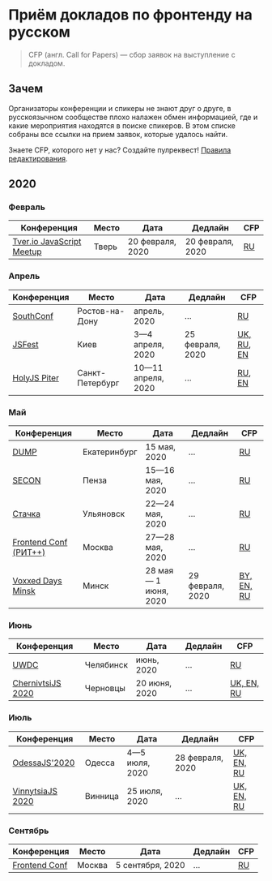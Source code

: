 # Приём докладов по фронтенду на русском

> CFP (англ. Call for Papers) — сбор заявок на выступление с докладом.

## Зачем

Организаторы конференции и спикеры не знают друг о друге,
в русскоязычном сообществе плохо налажен обмен информацией,
где и какие мероприятия находятся в поиске спикеров.
В этом списке собраны все ссылки на прием заявок, которые удалось найти.

Знаете CFP, которого нет у нас? Создайте пулреквест! [Правила редактирования](CONTRIBUTION.md).

## 2020

### Февраль

| Конференция | Место | Дата | Дедлайн | CFP |
| ---------- | -------- | ---- | ------------------- | ------------------------ |
| [Tver.io JavaScript Meetup](https://tver.io/) | Тверь | 20 февраля, 2020 | 20 февраля, 2020 | [RU](https://forms.gle/2FhtDmUYk8wENPwX9) |

### Апрель

| Конференция | Место | Дата | Дедлайн | CFP |
| ---------- | -------- | ---- | ------------------- | ------------------------ |
| [SouthConf](https://southconf.ru/) | Ростов-на-Дону | апрель, 2020 | … | [RU](https://docs.google.com/forms/d/e/1FAIpQLSf2oLKtxpHIPpN04zSsV7mQBRI0sLdPOUjhUd1FyueD6X4xGA/viewform) |
| [JSFest](https://jsfest.com.ua/) | Киев | 3—4 апреля, 2020 | 25 февраля, 2020 | [UK, RU](https://jsfest.com.ua/speakers.html), [EN](https://jsfest.com.ua/speakers_eng.html) |
| [HolyJS Piter](https://holyjs-piter.ru/) | Санкт-Петербург | 10—11 апреля, 2020 | … | [RU](https://holyjs-piter.ru/callforpapers/), [EN](https://holyjs-piter.ru/en/callforpapers/) |

### Май

| Конференция | Место | Дата | Дедлайн | CFP |
| ---------- | -------- | ---- | ------------------- | ------------------------ |
| [DUMP](https://dump-ekb.ru/) | Екатеринбург | 15 мая, 2020 | … | [RU](https://dump-ekb.ru/) |
| [SECON](https://2020.secon.ru/) | Пенза | 15—16 мая, 2020 | … | [RU](https://2020.secon.ru/account/add_report) |
| [Стачка](https://nastachku.ru/) | Ульяновск | 22—24 мая, 2020 | … | [RU](https://nastachku.ru/index.php?dispatch=sd_user_profile.update_report) |
| [Frontend Conf (РИТ++)](http://ritfest.ru/2020) | Москва | 27—28 мая, 2020 | … | [RU](https://conf.ontico.ru/users/login.html?url=/lectures/propose%3fconference%3drit2020) |
| [Voxxed Days Minsk](https://voxxeddays.com/minsk/) | Минск | 28 мая — 1 июня, 2020 | 29 февраля, 2020 | [BY, EN, RU](https://vxdminsk2020.cfp.dev/) |

### Июнь

| Конференция | Место | Дата | Дедлайн | CFP |
| ---------- | -------- | ---- | ------------------- | ------------------------ |
| [UWDC](https://uwdc.ru/#uwdc2020) | Челябинск | июнь, 2020 | … | [RU](mailto://ya@sitko.ru) |
| [ChernivtsiJS 2020](https://chernivtsi.js.org) | Черновцы | 20 июня, 2020 | … | [UK, EN, RU](https://forms.gle/vvY1PiCqLKfK5fEK7) |

### Июль

| Конференция | Место | Дата | Дедлайн | CFP |
| ---------- | -------- | ---- | ------------------- | ------------------------ |
| [OdessaJS'2020](http://odessajs.org) | Одесса | 4—5 июля, 2020 | 28 февраля, 2020 | [UK, EN, RU](https://docs.google.com/forms/d/e/1FAIpQLSeQqU4iM-vBx6VRWHQcE1zKh3LW4KZ5231Oe0dQx-neBrrc3g/viewform) |
| [VinnytsiaJS 2020](http://vinnytsiajs.org/) | Винница | 25 июля, 2020 | … | [UK, EN, RU](https://docs.google.com/forms/d/e/1FAIpQLSf5tFT1fIOAA7eKnuVLZylTx-kWHkszbfEJZCo9juq_yyGmRQ/viewform) |

### Сентябрь

| Конференция | Место | Дата | Дедлайн | CFP |
| ---------- | -------- | ---- | ------------------- | ------------------------ |
| [Frontend Conf](https://frontendconf.ru/moscow/2020) | Москва | 5 сентября, 2020 | … | [RU](https://conf.ontico.ru/users/login.html?url=/lectures/propose%3fconference%3dfc2020-moscow) |

